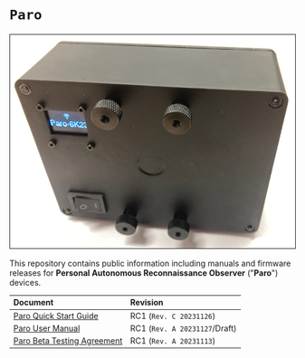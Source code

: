 # `Paro`
<img src="content/PARO-019P-reference-800px.png" border="1" />

This repository contains public information including manuals and firmware releases for **Personal Autonomous Reconnaissance Observer** ("**Paro**") devices.

| Document | Revision |
| :------- | :------- |
| [Paro Quick Start Guide](content/PARO-RC1-Quick-Start-Guide.pdf)| RC1 (`Rev. C 20231126`) |
| [Paro User Manual](content/PARO-RC1-User-Manual.pdf) | RC1 (`Rev. A 20231127`/Draft) |
| [Paro Beta Testing Agreement](content/PARO-RC1-Beta-Testing-Agreement.md) | RC1 (`Rev. A 20231113`) |
